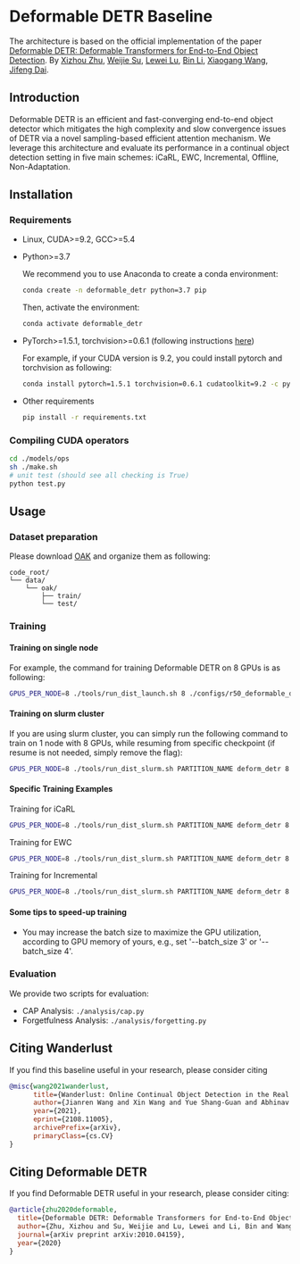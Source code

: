 # Deformable DETR Baseline

The architecture is based on the official implementation of the paper [Deformable DETR: Deformable Transformers for End-to-End Object Detection](https://arxiv.org/abs/2010.04159).
By [Xizhou Zhu](https://scholar.google.com/citations?user=02RXI00AAAAJ),  [Weijie Su](https://www.weijiesu.com/),  [Lewei Lu](https://www.linkedin.com/in/lewei-lu-94015977/), [Bin Li](http://staff.ustc.edu.cn/~binli/), [Xiaogang Wang](http://www.ee.cuhk.edu.hk/~xgwang/), [Jifeng Dai](https://jifengdai.org/).

## Introduction

Deformable DETR is an efficient and fast-converging end-to-end object detector which mitigates the high complexity and slow convergence issues of DETR via a novel sampling-based efficient attention mechanism. We leverage this architecture and evaluate its performance in a continual object detection setting in five main schemes: iCaRL, EWC, Incremental, Offline, Non-Adaptation.

## Installation

### Requirements

* Linux, CUDA>=9.2, GCC>=5.4
  
* Python>=3.7

    We recommend you to use Anaconda to create a conda environment:
    ```bash
    conda create -n deformable_detr python=3.7 pip
    ```
    Then, activate the environment:
    ```bash
    conda activate deformable_detr
    ```
  
* PyTorch>=1.5.1, torchvision>=0.6.1 (following instructions [here](https://pytorch.org/))

    For example, if your CUDA version is 9.2, you could install pytorch and torchvision as following:
    ```bash
    conda install pytorch=1.5.1 torchvision=0.6.1 cudatoolkit=9.2 -c pytorch
    ```
  
* Other requirements
    ```bash
    pip install -r requirements.txt
    ```

### Compiling CUDA operators
```bash
cd ./models/ops
sh ./make.sh
# unit test (should see all checking is True)
python test.py
```

## Usage

### Dataset preparation

Please download [OAK](https://oakdata.github.io) and organize them as following:

```
code_root/
└── data/
    └── oak/
        ├── train/
        └── test/
```

### Training

#### Training on single node

For example, the command for training Deformable DETR on 8 GPUs is as following:

```bash
GPUS_PER_NODE=8 ./tools/run_dist_launch.sh 8 ./configs/r50_deformable_detr.sh --output_dir=output/incremental_oak_1 --train_mode=incremental --batch_size=2 --iterations=10 --dataset_file=oak --lr=1e-4 --lr_backbone=1e-5 --lr_drop=1000
```

#### Training on slurm cluster

If you are using slurm cluster, you can simply run the following command to train on 1 node with 8 GPUs, while resuming from specific checkpoint (if resume is not needed, simply remove the flag):

```bash
GPUS_PER_NODE=8 ./tools/run_dist_slurm.sh PARTITION_NAME deform_detr 8 ./configs/r50_deformable_detr.sh --output_dir=output/incremental_oak_1 --train_mode=incremental --batch_size=2 --iterations=10 --dataset_file=oak --oak_path=/grogu/user/jianrenw/data --lr=1e-4 --lr_backbone=1e-5 --lr_drop=1000 --resume /path/to/checkpoint/checkpoint.pth
```

#### Specific Training Examples
Training for iCaRL
```bash
GPUS_PER_NODE=8 ./tools/run_dist_slurm.sh PARTITION_NAME deform_detr 8 ./configs/r50_deformable_detr.sh --output_dir=output/ic2_oak_ft_10iter_bs8 --train_mode=ic2 --batch_size=1 --iterations=10 --dataset_file=oak --lr=5e-5 --lr_backbone=5e-6 --lr_drop=1000 --oak_path=PATH_TO_DATASET --finetune=PATH_TO_FINETUNE_CHECKPOINT
```

Training for EWC
```bash
GPUS_PER_NODE=8 ./tools/run_dist_slurm.sh PARTITION_NAME deform_detr 8 ./configs/r50_deformable_detr.sh --output_dir=output/ewc_oak_ft_10iter_bs8 --train_mode=ewc --batch_size=1 --iterations=10 --dataset_file=oak --lr=5e-5 --lr_backbone=5e-6 --lr_drop=1000 --oak_path=PATH_TO_DATASET --finetune=PATH_TO_FINETUNE_CHECKPOINT
```

Training for Incremental
```bash
GPUS_PER_NODE=8 ./tools/run_dist_slurm.sh PARTITION_NAME deform_detr 8 ./configs/r50_deformable_detr.sh --output_dir=output/incremental_oak_ft_10iter_bs8 --train_mode=incremental --batch_size=1 --iterations=10 --dataset_file=oak --lr=5e-5 --lr_backbone=5e-6 --lr_drop=1000 --oak_path=PATH_TO_DATASET --finetune=PATH_TO_FINETUNE_CHECKPOINT
```

#### Some tips to speed-up training
* You may increase the batch size to maximize the GPU utilization, according to GPU memory of yours, e.g., set '--batch_size 3' or '--batch_size 4'.

### Evaluation
We provide two scripts for evaluation:
* CAP Analysis: ```./analysis/cap.py```
* Forgetfulness Analysis: ```./analysis/forgetting.py```

## Citing Wanderlust
If you find this baseline useful in your research, please consider citing
```bibtex
@misc{wang2021wanderlust,
      title={Wanderlust: Online Continual Object Detection in the Real World}, 
      author={Jianren Wang and Xin Wang and Yue Shang-Guan and Abhinav Gupta},
      year={2021},
      eprint={2108.11005},
      archivePrefix={arXiv},
      primaryClass={cs.CV}
}
```
## Citing Deformable DETR
If you find Deformable DETR useful in your research, please consider citing:
```bibtex
@article{zhu2020deformable,
  title={Deformable DETR: Deformable Transformers for End-to-End Object Detection},
  author={Zhu, Xizhou and Su, Weijie and Lu, Lewei and Li, Bin and Wang, Xiaogang and Dai, Jifeng},
  journal={arXiv preprint arXiv:2010.04159},
  year={2020}
}
```
